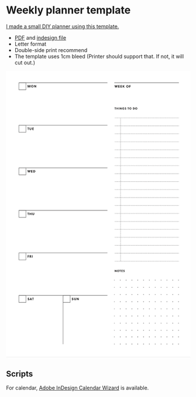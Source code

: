 # Weekly planner template

[I made a small DIY planner using this template.](https://twitter.com/haruair/status/1174920547584491520)

- [PDF](https://raw.githubusercontent.com/edykim/weekly-planner-template/master/agenda.pdf) and [indesign file](https://raw.githubusercontent.com/edykim/weekly-planner-template/master/agenda.indd)
- Letter format
- Double-side print recommend
- The template uses 1cm bleed (Printer should support that. If not, it will cut out.)

![Template image](https://raw.githubusercontent.com/edykim/weekly-planner-template/master/screenshot.png)

## Scripts

For calendar, [Adobe InDesign Calendar Wizard](http://calendarwizard.sourceforge.net/) is available.
